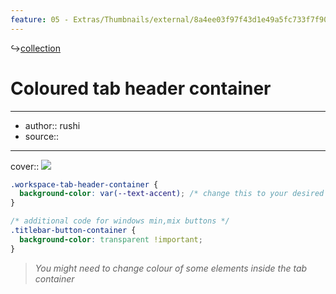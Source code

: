 ```yaml
---
feature: 05 - Extras/Thumbnails/external/8a4ee03f97f43d1e49a5fc733f7f9002.png
---
```

↪[collection](collection.md)

# Coloured tab header container

---

- author:: rushi
- source::

---

cover:: ![](https://i.imgur.com/oFWH7MM.png)

```css
.workspace-tab-header-container {
  background-color: var(--text-accent); /* change this to your desired colour */
}

/* additional code for windows min,mix buttons */
.titlebar-button-container {
  background-color: transparent !important;
}
```

> _You might need to change colour of some elements inside the tab container_
